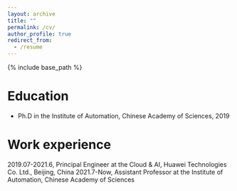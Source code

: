 ```yaml
---
layout: archive
title: ""
permalink: /cv/
author_profile: true
redirect_from:
  - /resume
---
```


{% include base_path %}

Education
======
* Ph.D in the Institute of Automation, Chinese Academy of Sciences, 2019

Work experience
======
2019.07-2021.6, Principal Engineer at the Cloud & AI, Huawei Technologies Co. Ltd., Beijing, China
2021.7-Now, Assistant Professor at the Institute of Automation, Chinese Academy of Sciences
